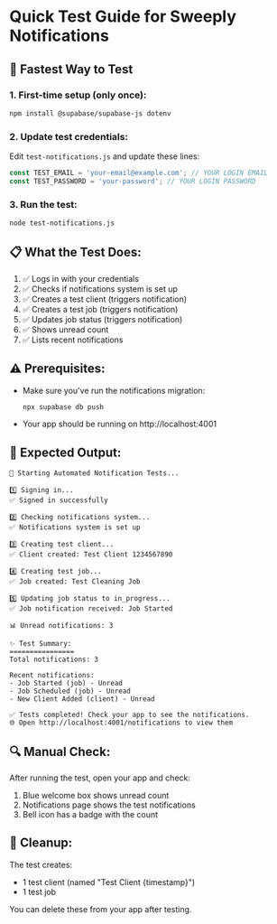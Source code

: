 # Quick Test Guide for Sweeply Notifications

## 🚀 Fastest Way to Test

### 1. First-time setup (only once):
```bash
npm install @supabase/supabase-js dotenv
```

### 2. Update test credentials:
Edit `test-notifications.js` and update these lines:
```javascript
const TEST_EMAIL = 'your-email@example.com'; // YOUR LOGIN EMAIL
const TEST_PASSWORD = 'your-password'; // YOUR LOGIN PASSWORD
```

### 3. Run the test:
```bash
node test-notifications.js
```

## 📋 What the Test Does:

1. ✅ Logs in with your credentials
2. ✅ Checks if notifications system is set up
3. ✅ Creates a test client (triggers notification)
4. ✅ Creates a test job (triggers notification)
5. ✅ Updates job status (triggers notification)
6. ✅ Shows unread count
7. ✅ Lists recent notifications

## ⚠️ Prerequisites:

- Make sure you've run the notifications migration:
  ```bash
  npx supabase db push
  ```
- Your app should be running on http://localhost:4001

## 🎯 Expected Output:

```
🚀 Starting Automated Notification Tests...

1️⃣ Signing in...
✅ Signed in successfully

2️⃣ Checking notifications system...
✅ Notifications system is set up

3️⃣ Creating test client...
✅ Client created: Test Client 1234567890

4️⃣ Creating test job...
✅ Job created: Test Cleaning Job

5️⃣ Updating job status to in_progress...
✅ Job notification received: Job Started

📊 Unread notifications: 3

✨ Test Summary:
================
Total notifications: 3

Recent notifications:
- Job Started (job) - Unread
- Job Scheduled (job) - Unread
- New Client Added (client) - Unread

✅ Tests completed! Check your app to see the notifications.
🌐 Open http://localhost:4001/notifications to view them
```

## 🔍 Manual Check:

After running the test, open your app and check:
1. Blue welcome box shows unread count
2. Notifications page shows the test notifications
3. Bell icon has a badge with the count

## 🧹 Cleanup:

The test creates:
- 1 test client (named "Test Client {timestamp}")
- 1 test job

You can delete these from your app after testing. 